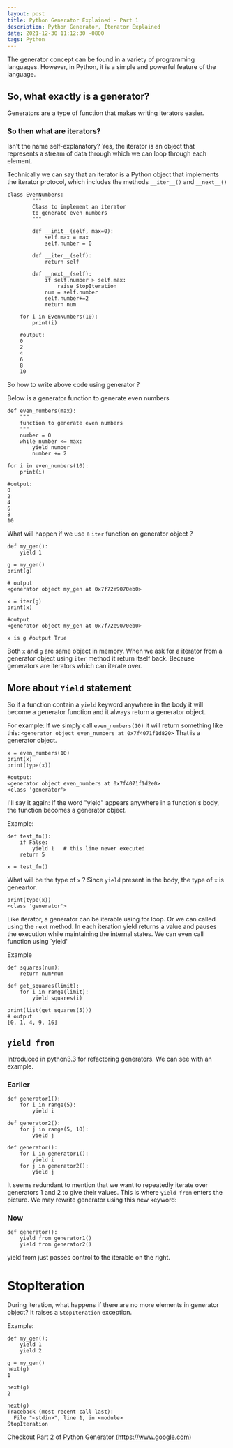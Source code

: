 ```yaml
---
layout: post
title: Python Generator Explained - Part 1
description: Python Generator, Iterator Explained
date: 2021-12-30 11:12:30 -0800
tags: Python
---
```


The generator concept can be found in a variety of programming languages. 
However, in Python, it is a simple and powerful feature of the language.

##  So, what exactly is a generator?
Generators are a type of function that makes writing iterators easier.

### So then what are iterators?
Isn't the name self-explanatory? Yes, the iterator is an object that represents a stream of data through which we can loop through each element.

Technically we can say that an iterator is a Python object that implements the iterator protocol, 
which includes the methods `__iter__()` and `__next__()`

```
class EvenNumbers:
        """
        Class to implement an iterator
        to generate even numbers
        """

        def __init__(self, max=0):
            self.max = max
            self.number = 0

        def __iter__(self):
            return self

        def __next__(self):
            if self.number > self.max:
                raise StopIteration
            num = self.number 
            self.number+=2
            return num

    for i in EvenNumbers(10):
        print(i)  
    
    #output: 
    0
    2
    4
    6
    8
    10
```

So how to write above code using generator ?

Below is a generator function to generate even numbers

```
def even_numbers(max):
    """
    function to generate even numbers
    """
    number = 0
    while number <= max:
        yield number
        number += 2
    
for i in even_numbers(10):
    print(i)  

#output: 
0
2
4
6
8
10
```
What will happen if we use a  `iter` function on generator object ?

```
def my_gen():
    yield 1

g = my_gen()
print(g)

# output 
<generator object my_gen at 0x7f72e9070eb0>

x = iter(g)
print(x)

#output
<generator object my_gen at 0x7f72e9070eb0>

x is g #output True
```
Both `x` and `g` are same object in memory.
When we ask for a iterator from a generator object using `iter` method 
it return itself back. Because generators are iterators which can iterate over.


##  More about `Yield` statement

So if a function contain a `yield` keyword anywhere in the body it will become a generator function and it always return a generator object.

For example:
If we simply call `even_numbers(10)` it will return something like this: `<generator object even_numbers at 0x7f4071f1d820>`
That is a generator object.

```
x = even_numbers(10)
print(x)
print(type(x))

#output:
<generator object even_numbers at 0x7f4071f1d2e0>
<class 'generator'>
```

I'll say it again: If the word "yield" appears anywhere in a function's body, the function becomes a generator object.

Example:
```
def test_fn():
    if False:   
        yield 1   # this line never executed
    return 5
    
x = test_fn()
```

What will be the type of `x` ?
Since `yield` present in the body, the type of `x` is geneartor.

```
print(type(x))
<class 'generator'>
```


Like iterator, a generator can be iterable using for loop. Or we can called using the `next` method.
In each iteration yield returns a value and pauses the execution while maintaining the internal states.
We can even call function using `yield'

Example
```
def squares(num):
    return num*num

def get_squares(limit):
    for i in range(limit):
        yield squares(i)

print(list(get_squares(5)))
# output
[0, 1, 4, 9, 16]

```
## `yield from`

Introduced in python3.3 for refactoring generators.
We can see with an example.

### Earlier

```
def generator1():
    for i in range(5):
        yield i

def generator2():
    for j in range(5, 10):
        yield j

def generator():
    for i in generator1():
        yield i
    for j in generator2():
        yield j
```

It seems redundant to mention that we want to repeatedly iterate over generators 1 and 2 to give their values.
This is where `yield from`  enters the picture. We may rewrite generator using this new keyword:

### Now 
```
def generator():
    yield from generator1()
    yield from generator2()
```
yield from just passes control to the iterable on the right.

# StopIteration
During iteration, what happens if there are no more elements in generator object?
It raises a `StopIteration` exception.

Example:
```
def my_gen():
    yield 1
    yield 2

g = my_gen()
next(g)
1

next(g)
2

next(g)
Traceback (most recent call last):
  File "<stdin>", line 1, in <module>
StopIteration
```

Checkout Part 2 of Python Generator (https://www.google.com)



